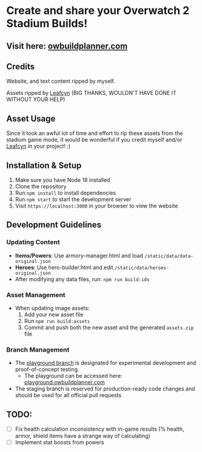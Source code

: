 # Create and share your Overwatch 2 Stadium Builds!

## Visit here: [owbuildplanner.com](https://www.owbuildplanner.com)

## Credits

Website, and text content ripped by myself.

Assets ripped by [Leafcyn](https://leafycn.carrd.co/) (BIG THANKS, WOULDN'T HAVE DONE IT WITHOUT YOUR HELP)

## Asset Usage

Since it took an awful lot of time and effort to rip these assets from the stadium game mode, it would be wonderful if you credit myself and/or [Leafcyn](https://leafycn.carrd.co/) in your project! :)

## Installation & Setup

1. Make sure you have Node 18 installed
2. Clone the repository
3. Run `npm install` to install dependencies
4. Run `npm start` to start the development server
5. Visit `https://localhost:3000` in your browser to view the website

## Development Guidelines

### Updating Content
- **Items/Powers**: Use armory-manager.html and load `/static/data/data-original.json`
- **Heroes**: Use hero-builder.html and edit `/static/data/heroes-original.json`
- After modifying any data files, run: `npm run build:ids`

### Asset Management
- When updating image assets:
    1. Add your new asset file
    2. Run `npm run build:assets`
    3. Commit and push both the new asset and the generated `assets.zip` file

### Branch Management
- The [playground branch](https://github.com/legovader09/OW-Stadium-Build-Planner/tree/playground) is designated for experimental development and proof-of-concept testing.
  - The playground can be accessed here: [playground.owbuildplanner.com](https://playground.owbuildplanner.com)
- The staging branch is reserved for production-ready code changes and should be used for all official pull requests

## TODO:
- [ ] Fix health calculation inconsistency with in-game results (% health, armor, shield items have a strange way of calculating)
- [ ] Implement stat boosts from powers
